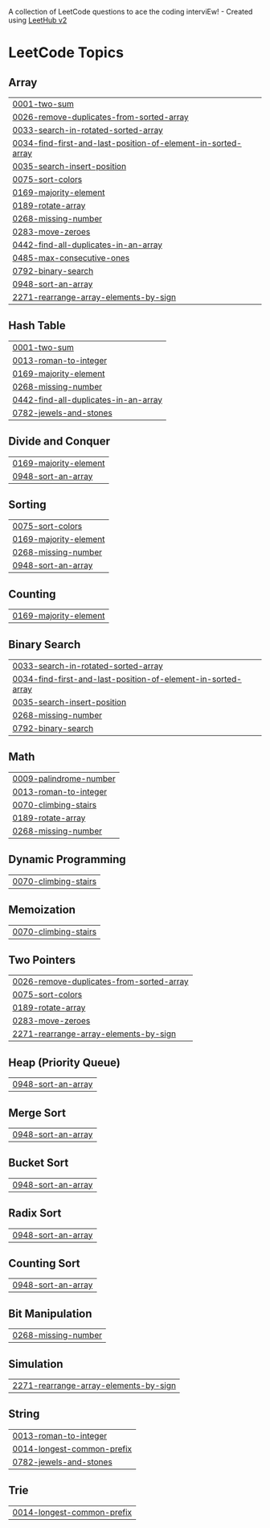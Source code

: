 A collection of LeetCode questions to ace the coding interviEw! - Created using [LeetHub v2](https://github.com/arunbhardwaj/LeetHub-2.0)
<!---LeetCode Topics Start-->
# LeetCode Topics
## Array
|  |
| ------- |
| [0001-two-sum](https://github.com/Digvijay78/LeetcodePRactise/tree/master/0001-two-sum) |
| [0026-remove-duplicates-from-sorted-array](https://github.com/Digvijay78/LeetcodePRactise/tree/master/0026-remove-duplicates-from-sorted-array) |
| [0033-search-in-rotated-sorted-array](https://github.com/Digvijay78/LeetcodePRactise/tree/master/0033-search-in-rotated-sorted-array) |
| [0034-find-first-and-last-position-of-element-in-sorted-array](https://github.com/Digvijay78/LeetcodePRactise/tree/master/0034-find-first-and-last-position-of-element-in-sorted-array) |
| [0035-search-insert-position](https://github.com/Digvijay78/LeetcodePRactise/tree/master/0035-search-insert-position) |
| [0075-sort-colors](https://github.com/Digvijay78/LeetcodePRactise/tree/master/0075-sort-colors) |
| [0169-majority-element](https://github.com/Digvijay78/LeetcodePRactise/tree/master/0169-majority-element) |
| [0189-rotate-array](https://github.com/Digvijay78/LeetcodePRactise/tree/master/0189-rotate-array) |
| [0268-missing-number](https://github.com/Digvijay78/LeetcodePRactise/tree/master/0268-missing-number) |
| [0283-move-zeroes](https://github.com/Digvijay78/LeetcodePRactise/tree/master/0283-move-zeroes) |
| [0442-find-all-duplicates-in-an-array](https://github.com/Digvijay78/LeetcodePRactise/tree/master/0442-find-all-duplicates-in-an-array) |
| [0485-max-consecutive-ones](https://github.com/Digvijay78/LeetcodePRactise/tree/master/0485-max-consecutive-ones) |
| [0792-binary-search](https://github.com/Digvijay78/LeetcodePRactise/tree/master/0792-binary-search) |
| [0948-sort-an-array](https://github.com/Digvijay78/LeetcodePRactise/tree/master/0948-sort-an-array) |
| [2271-rearrange-array-elements-by-sign](https://github.com/Digvijay78/LeetcodePRactise/tree/master/2271-rearrange-array-elements-by-sign) |
## Hash Table
|  |
| ------- |
| [0001-two-sum](https://github.com/Digvijay78/LeetcodePRactise/tree/master/0001-two-sum) |
| [0013-roman-to-integer](https://github.com/Digvijay78/LeetcodePRactise/tree/master/0013-roman-to-integer) |
| [0169-majority-element](https://github.com/Digvijay78/LeetcodePRactise/tree/master/0169-majority-element) |
| [0268-missing-number](https://github.com/Digvijay78/LeetcodePRactise/tree/master/0268-missing-number) |
| [0442-find-all-duplicates-in-an-array](https://github.com/Digvijay78/LeetcodePRactise/tree/master/0442-find-all-duplicates-in-an-array) |
| [0782-jewels-and-stones](https://github.com/Digvijay78/LeetcodePRactise/tree/master/0782-jewels-and-stones) |
## Divide and Conquer
|  |
| ------- |
| [0169-majority-element](https://github.com/Digvijay78/LeetcodePRactise/tree/master/0169-majority-element) |
| [0948-sort-an-array](https://github.com/Digvijay78/LeetcodePRactise/tree/master/0948-sort-an-array) |
## Sorting
|  |
| ------- |
| [0075-sort-colors](https://github.com/Digvijay78/LeetcodePRactise/tree/master/0075-sort-colors) |
| [0169-majority-element](https://github.com/Digvijay78/LeetcodePRactise/tree/master/0169-majority-element) |
| [0268-missing-number](https://github.com/Digvijay78/LeetcodePRactise/tree/master/0268-missing-number) |
| [0948-sort-an-array](https://github.com/Digvijay78/LeetcodePRactise/tree/master/0948-sort-an-array) |
## Counting
|  |
| ------- |
| [0169-majority-element](https://github.com/Digvijay78/LeetcodePRactise/tree/master/0169-majority-element) |
## Binary Search
|  |
| ------- |
| [0033-search-in-rotated-sorted-array](https://github.com/Digvijay78/LeetcodePRactise/tree/master/0033-search-in-rotated-sorted-array) |
| [0034-find-first-and-last-position-of-element-in-sorted-array](https://github.com/Digvijay78/LeetcodePRactise/tree/master/0034-find-first-and-last-position-of-element-in-sorted-array) |
| [0035-search-insert-position](https://github.com/Digvijay78/LeetcodePRactise/tree/master/0035-search-insert-position) |
| [0268-missing-number](https://github.com/Digvijay78/LeetcodePRactise/tree/master/0268-missing-number) |
| [0792-binary-search](https://github.com/Digvijay78/LeetcodePRactise/tree/master/0792-binary-search) |
## Math
|  |
| ------- |
| [0009-palindrome-number](https://github.com/Digvijay78/LeetcodePRactise/tree/master/0009-palindrome-number) |
| [0013-roman-to-integer](https://github.com/Digvijay78/LeetcodePRactise/tree/master/0013-roman-to-integer) |
| [0070-climbing-stairs](https://github.com/Digvijay78/LeetcodePRactise/tree/master/0070-climbing-stairs) |
| [0189-rotate-array](https://github.com/Digvijay78/LeetcodePRactise/tree/master/0189-rotate-array) |
| [0268-missing-number](https://github.com/Digvijay78/LeetcodePRactise/tree/master/0268-missing-number) |
## Dynamic Programming
|  |
| ------- |
| [0070-climbing-stairs](https://github.com/Digvijay78/LeetcodePRactise/tree/master/0070-climbing-stairs) |
## Memoization
|  |
| ------- |
| [0070-climbing-stairs](https://github.com/Digvijay78/LeetcodePRactise/tree/master/0070-climbing-stairs) |
## Two Pointers
|  |
| ------- |
| [0026-remove-duplicates-from-sorted-array](https://github.com/Digvijay78/LeetcodePRactise/tree/master/0026-remove-duplicates-from-sorted-array) |
| [0075-sort-colors](https://github.com/Digvijay78/LeetcodePRactise/tree/master/0075-sort-colors) |
| [0189-rotate-array](https://github.com/Digvijay78/LeetcodePRactise/tree/master/0189-rotate-array) |
| [0283-move-zeroes](https://github.com/Digvijay78/LeetcodePRactise/tree/master/0283-move-zeroes) |
| [2271-rearrange-array-elements-by-sign](https://github.com/Digvijay78/LeetcodePRactise/tree/master/2271-rearrange-array-elements-by-sign) |
## Heap (Priority Queue)
|  |
| ------- |
| [0948-sort-an-array](https://github.com/Digvijay78/LeetcodePRactise/tree/master/0948-sort-an-array) |
## Merge Sort
|  |
| ------- |
| [0948-sort-an-array](https://github.com/Digvijay78/LeetcodePRactise/tree/master/0948-sort-an-array) |
## Bucket Sort
|  |
| ------- |
| [0948-sort-an-array](https://github.com/Digvijay78/LeetcodePRactise/tree/master/0948-sort-an-array) |
## Radix Sort
|  |
| ------- |
| [0948-sort-an-array](https://github.com/Digvijay78/LeetcodePRactise/tree/master/0948-sort-an-array) |
## Counting Sort
|  |
| ------- |
| [0948-sort-an-array](https://github.com/Digvijay78/LeetcodePRactise/tree/master/0948-sort-an-array) |
## Bit Manipulation
|  |
| ------- |
| [0268-missing-number](https://github.com/Digvijay78/LeetcodePRactise/tree/master/0268-missing-number) |
## Simulation
|  |
| ------- |
| [2271-rearrange-array-elements-by-sign](https://github.com/Digvijay78/LeetcodePRactise/tree/master/2271-rearrange-array-elements-by-sign) |
## String
|  |
| ------- |
| [0013-roman-to-integer](https://github.com/Digvijay78/LeetcodePRactise/tree/master/0013-roman-to-integer) |
| [0014-longest-common-prefix](https://github.com/Digvijay78/LeetcodePRactise/tree/master/0014-longest-common-prefix) |
| [0782-jewels-and-stones](https://github.com/Digvijay78/LeetcodePRactise/tree/master/0782-jewels-and-stones) |
## Trie
|  |
| ------- |
| [0014-longest-common-prefix](https://github.com/Digvijay78/LeetcodePRactise/tree/master/0014-longest-common-prefix) |
<!---LeetCode Topics End-->
